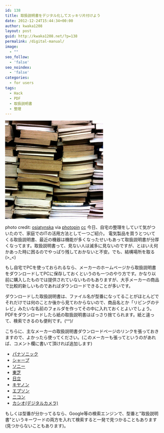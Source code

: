 ```yaml
---
id: 138
title: 取扱説明書をデジタル化してスッキリ片付けよう
date: 2012-12-24T15:44:34+00:00
author: kwaka1208
layout: post
guid: http://kwaka1208.net/?p=138
permalink: /digital-manual/
image:
  - ""
seo_follow:
  - 'false'
seo_noindex:
  - 'false'
categories:
  - for users
tags:
  - Hack
  - PDF
  - 取扱説明書
  - 整理
---
```

![book stack](/assets/images/2012/12/small__3287986172.jpg)

photo credit: [osiatynska](http://www.flickr.com/photos/osiatynska/3287986172/) via [photopin](http://photopin.com) [cc](http://creativecommons.org/licenses/by-nc-nd/2.0/)
今日、自宅の整理をしていて気がついたので、家庭でのITの活用方法として一つご紹介。
電気製品を買うとついてくる取扱説明書、最近の機器は機能が多くなったせいもあって取扱説明書が分厚くなってます。取扱説明書って、見ない人は滅多に見ないのですが、とはいえ何かあった時に困るのでやっぱり残しておかないと不安。でも、結構場所を取る(&gt;_&lt;)

もし自宅でPCを使っておられるなら、メーカーのホームページから取扱説明書をダウンロードしてPCに保存しておくというのも一つのやり方です。かなり以前に購入したものでは提供されていないものもありますが、大手メーカーの商品で比較的新しいものであればダウンロードできることが多いです。

ダウンロードした取扱説明書は、ファイル名が型番になってることがほとんどでそれだけでは何のことか後から見てわからないので、商品名とか「リビングのテレビ」みたいな名前のフォルダを作ってその中に入れておくとよいでしょう。PDFをダウンロードしたら紙の取扱説明書はばっさり捨てられます。紙と違って、検索できるのも便利です。(^^)/

こちらに、主なメーカーの取扱説明書ダウンロードページのリンクを張っておきますので、よかったら使ってください。(このメーカーも張ってというのがあれば、コメント欄に書いて頂ければ追加します)

- [パナソニック](http://panasonic.co.jp/cs/personal/manual/)
- [シャープ](http://www.sharp.co.jp/support/download.html)
- [ソニー](http://www.sony.jp/support/manual.html)
- [東芝](http://www.toshiba-living.jp/search.php)
- [日立](http://www.hitachi.co.jp/support/manual/index.html)
- [キヤノン](http://cweb.canon.jp/e-support/manual/)
- [エプソン](http://www.epson.jp/support/manual/)
- [ニコン](http://www.nikon-image.com/support/manual/m_pdf.htm)
- [カシオ(デジタルカメラ)](http://support.casio.jp/manual.php?cid=001)

もしくは型番が分かってるなら、Google等の検索エンジンで、型番と"取扱説明書"というキーワードの両方を入れて検索すると一発で見つかることもあります(見つからないこともあります)。
